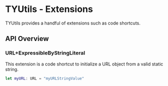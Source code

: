 # TYUtils - Extensions

TYUtils provides a handful of extensions such as code shortcuts.

## API Overview

### URL+ExpressibleByStringLiteral

This extension is a code shortcut to initialize a URL object from a valid static string.

```swift
let myURL: URL = "myURLStringValue"
```
